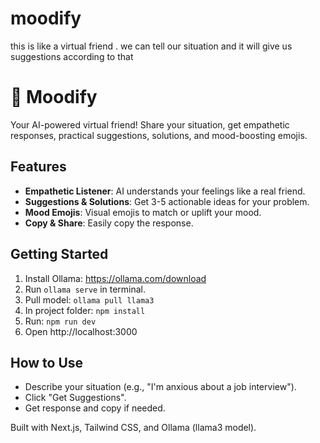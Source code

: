 # moodify
this is like a virtual friend . we can tell our situation and it will give us suggestions according to that

# 🤗 Moodify

Your AI-powered virtual friend! Share your situation, get empathetic responses, practical suggestions, solutions, and mood-boosting emojis.

## Features
- **Empathetic Listener**: AI understands your feelings like a real friend.
- **Suggestions & Solutions**: Get 3-5 actionable ideas for your problem.
- **Mood Emojis**: Visual emojis to match or uplift your mood.
- **Copy & Share**: Easily copy the response.

## Getting Started
1. Install Ollama: https://ollama.com/download
2. Run `ollama serve` in terminal.
3. Pull model: `ollama pull llama3`
4. In project folder: `npm install`
5. Run: `npm run dev`
6. Open http://localhost:3000

## How to Use
- Describe your situation (e.g., "I'm anxious about a job interview").
- Click "Get Suggestions".
- Get response and copy if needed.

Built with Next.js, Tailwind CSS, and Ollama (llama3 model).